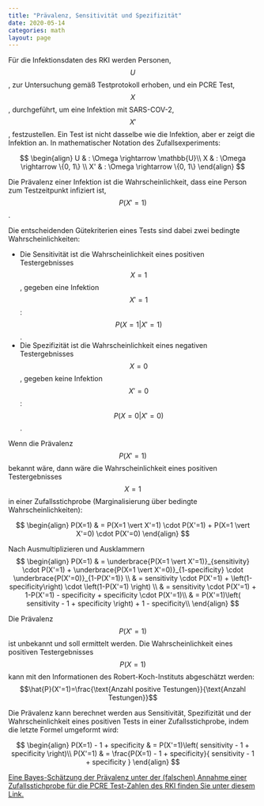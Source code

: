 ```yaml
---
title: "Prävalenz, Sensitivität und Spezifizität"
date: 2020-05-14
categories: math
layout: page
---
```

<script type="text/javascript" async
  src="https://cdnjs.cloudflare.com/ajax/libs/mathjax/2.7.5/MathJax.js?config=TeX-MML-AM_CHTML">
</script>
<!-- Die Definitionen der Zufallsvariablen und Symbole finden Sie im Kapitel: [Was alles vorstellbar ist: Wahrscheinlichkeitstheorie](Wahrscheinlichkeitstheorie.html) -->

Für die Infektionsdaten des RKI werden Personen, $$U$$, zur Untersuchung gemäß Testprotokoll erhoben, 
und ein PCRE Test, $$X$$, durchgeführt, um eine Infektion mit SARS-COV-2, $$X'$$, festzustellen.
Ein Test ist nicht dasselbe wie die Infektion, aber er zeigt die Infektion an.
In mathematischer Notation des Zufallsexperiments:

$$
\begin{align}
U & : \Omega \rightarrow \mathbb{U}\\
X & : \Omega \rightarrow \{0, 1\} \\
X' & : \Omega \rightarrow \{0, 1\}
\end{align}
$$

Die Prävalenz einer Infektion ist die Wahrscheinlichkeit, dass eine Person zum Testzeitpunkt infiziert ist, $$P(X'=1)$$.<!-- , wenn $$P(U)$$ eine Gleichverteilung ist -->

<!-- Das sind viele neue Wörter, über die ich später genau berichte: was ist eine "Wahrscheinlichkeit", was ist "Zufallsstichprobe" oder "Gleichverteilung"? -->
<!-- Aber jetzt wird es so spannend, dass ich zuerst schreibe, warum diese Wörter so interessant sind. -->

Die entscheidenden Gütekriterien eines Tests sind dabei zwei bedingte Wahrscheinlichkeiten:
- Die Sensitivität ist die Wahrscheinlichkeit eines positiven Testergebnisses $$X=1$$, gegeben eine Infektion $$X'=1$$:  $$P(X=1 \vert X'=1)$$. 
- Die Spezifizität ist die Wahrscheinlichkeit eines negativen Testergebnisses $$X=0$$, gegeben keine Infektion $$X'=0$$:  $$P(X=0 \vert X'=0)$$.

Wenn die Prävalenz $$P(X'=1)$$ bekannt wäre, dann wäre die Wahrscheinlichkeit eines positiven Testergebnisses $$X=1$$ in einer Zufallsstichprobe (Marginalisierung über bedingte Wahrscheinlichkeiten):

$$
\begin{align}
P(X=1) & = P(X=1 \vert X'=1) \cdot P(X'=1) + P(X=1 \vert X'=0) \cdot P(X'=0)
\end{align}
$$

<!-- Weil $$P(X=1 \vert X'=0)=1-P(X=0 \vert X'=0)$$ ist und $$P(X'=0)=$$ ist (in der Mathematik mag man keine Prozentzahlen, 1 steht für 100%), kann man schreiben und ausmultiplizieren -->
Nach Ausmultiplizieren und Ausklammern
$$
\begin{align}
P(X=1) & = \underbrace{P(X=1 \vert X'=1)}_{sensitivity} \cdot P(X'=1) + 
               \underbrace{P(X=1 \vert X'=0)}_{1-specificity} \cdot \underbrace{P(X'=0)}_{1-P(X'=1)} \\
       & = sensitivity \cdot P(X'=1) + \left(1-specificity\right) \cdot \left(1-P(X'=1) \right) \\
       & = sensitivity \cdot P(X'=1) + 1-P(X'=1) - specificity + specificity \cdot P(X'=1)\\
       & = P(X'=1)\left( sensitivity - 1 + specificity \right) + 1 - specificity\\
\end{align}
$$

Die Prävalenz $$P(X'=1)$$ ist unbekannt und soll ermittelt werden. 
Die Wahrscheinlichkeit eines positiven Testergebnisses $$P(X=1)$$ kann mit den Informationen des Robert-Koch-Instituts abgeschätzt werden:
 $$\hat{P}(X'=1)=\frac{\text{Anzahl positive Testungen}}{\text{Anzahl Testungen}}$$
<!-- (das Dach ^ steht für eine Schätzung der Wahrscheinlichkeit, die wahre Wahrscheinlichkeit ist unbekannt.) -->


Die Prävalenz kann berechnet werden aus Sensitivität, Spezifizität und der Wahrscheinlichkeit eines positiven Tests in einer Zufallsstichprobe, indem die letzte Formel umgeformt wird:

$$
\begin{align}
P(X=1) - 1 + specificity      & = P(X'=1)\left( sensitivity - 1 + specificity \right)\\
P(X'=1) & = \frac{P(X=1) - 1 + specificity}{ sensitivity - 1 + specificity }
\end{align}
$$


[Eine Bayes-Schätzung der Prävalenz unter der (falschen) Annahme einer Zufallsstichprobe für die PCRE Test-Zahlen des RKI finden Sie unter diesem Link.](https://github.com/gkappler/CausalCovid-19/blob/master/PCRE.ipynb)

